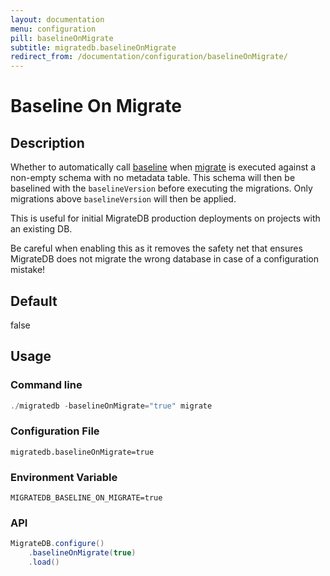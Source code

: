 ```yaml
---
layout: documentation
menu: configuration
pill: baselineOnMigrate
subtitle: migratedb.baselineOnMigrate
redirect_from: /documentation/configuration/baselineOnMigrate/
---
```


# Baseline On Migrate

## Description

Whether to automatically call [baseline](/migratedb/documentation/command/baseline) when [migrate](/migratedb/documentation/command/migrate)
is executed against a non-empty schema with no metadata table. This schema will then be baselined with
the `baselineVersion` before executing the migrations. Only migrations above `baselineVersion` will then be applied.

This is useful for initial MigrateDB production deployments on projects with an existing DB.

Be careful when enabling this as it removes the safety net that ensures MigrateDB does not migrate the wrong database in
case of a configuration mistake!

## Default

false

## Usage

### Command line

```powershell
./migratedb -baselineOnMigrate="true" migrate
```

### Configuration File

```properties
migratedb.baselineOnMigrate=true
```

### Environment Variable

```properties
MIGRATEDB_BASELINE_ON_MIGRATE=true
```

### API

```java
MigrateDB.configure()
    .baselineOnMigrate(true)
    .load()
```
